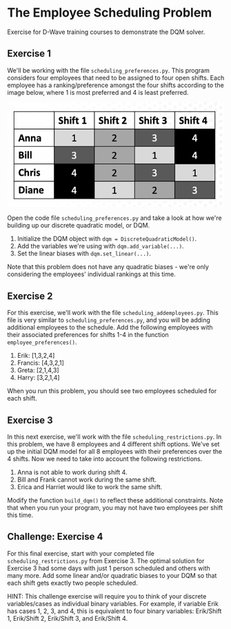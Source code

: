 # The Employee Scheduling Problem

Exercise for D-Wave training courses to demonstrate the DQM solver.

## Exercise 1

We'll be working with the file `scheduling_preferences.py`. This program considers four employees that need to be assigned to four open shifts.  Each employee has a ranking/preference amongst the four shifts according to the image below, where 1 is most preferred and 4 is least preferred.

![Employee preference rankings](scheduling_preferences.png "Employee Preferences")

Open the code file `scheduling_preferences.py` and take a look at how we're building up our discrete quadratic model, or DQM.

1. Initialize the DQM object with `dqm = DiscreteQuadraticModel()`.
2. Add the variables we're using with `dqm.add_variable(...)`.
3. Set the linear biases with `dqm.set_linear(...)`.

Note that this problem does not have any quadratic biases - we're only considering the employees' individual rankings at this time.

## Exercise 2

For this exercise, we'll work with the file `scheduling_addemployees.py`. This file is very similar to `scheduling_preferences.py`, and you will be adding additional employees to the schedule.  Add the following employees with their associated preferences for shifts 1-4 in the function `employee_preferences()`. 

1. Erik: [1,3,2,4]
2. Francis: [4,3,2,1]
3. Greta: [2,1,4,3]
4. Harry: [3,2,1,4]

When you run this problem, you should see two employees scheduled for each shift.

## Exercise 3

In this next exercise, we'll work with the file `scheduling_restrictions.py`. In this problem, we have 8 employees and 4 different shift options.  We've set up the initial DQM model for all 8 employees with their preferences over the 4 shifts. Now we need to take into account the following restrictions.

1. Anna is not able to work during shift 4.
2. Bill and Frank cannot work during the same shift.
3. Erica and Harriet would like to work the same shift.

Modify the function `build_dqm()` to reflect these additional constraints. Note that when you run your program, you may not have two employees per shift this time.

## Challenge: Exercise 4

For this final exercise, start with your completed file `scheduling_restrictions.py` from Exercise 3.  The optimal solution for Exercise 3 had some days with just 1 person scheduled and others with many more.  Add some linear and/or quadratic biases to your DQM so that each shift gets exactly two people scheduled.

HINT: This challenge exercise will require you to think of your discrete variables/cases as individual binary variables.  For example, if variable Erik has cases 1, 2, 3, and 4, this is equivalent to four binary variables: Erik/Shift 1, Erik/Shift 2, Erik/Shift 3, and Erik/Shift 4.

